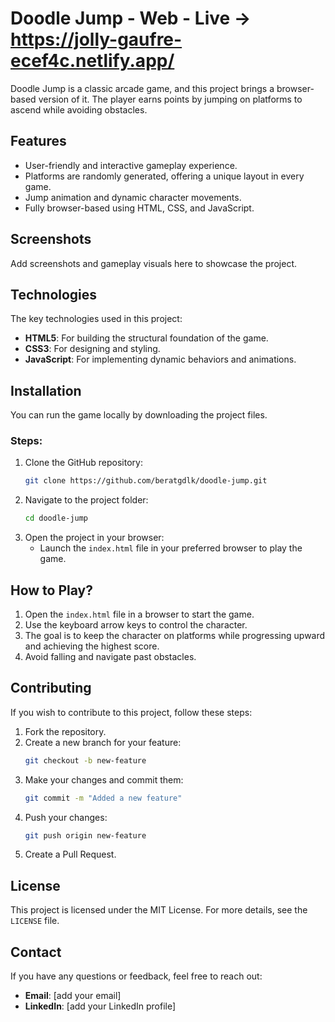# Doodle Jump - Web - Live -> https://jolly-gaufre-ecef4c.netlify.app/

Doodle Jump is a classic arcade game, and this project brings a browser-based version of it. The player earns points by jumping on platforms to ascend while avoiding obstacles.

## Features
- User-friendly and interactive gameplay experience.
- Platforms are randomly generated, offering a unique layout in every game.
- Jump animation and dynamic character movements.
- Fully browser-based using HTML, CSS, and JavaScript.

## Screenshots
Add screenshots and gameplay visuals here to showcase the project.

## Technologies
The key technologies used in this project:

- **HTML5**: For building the structural foundation of the game.
- **CSS3**: For designing and styling.
- **JavaScript**: For implementing dynamic behaviors and animations.

## Installation
You can run the game locally by downloading the project files.

### Steps:
1. Clone the GitHub repository:
   ```bash
   git clone https://github.com/beratgdlk/doodle-jump.git
   ```
2. Navigate to the project folder:
   ```bash
   cd doodle-jump
   ```
3. Open the project in your browser:
   - Launch the `index.html` file in your preferred browser to play the game.

## How to Play?
1. Open the `index.html` file in a browser to start the game.
2. Use the keyboard arrow keys to control the character.
3. The goal is to keep the character on platforms while progressing upward and achieving the highest score.
4. Avoid falling and navigate past obstacles.

## Contributing
If you wish to contribute to this project, follow these steps:

1. Fork the repository.
2. Create a new branch for your feature:
   ```bash
   git checkout -b new-feature
   ```
3. Make your changes and commit them:
   ```bash
   git commit -m "Added a new feature"
   ```
4. Push your changes:
   ```bash
   git push origin new-feature
   ```
5. Create a Pull Request.

## License
This project is licensed under the MIT License. For more details, see the `LICENSE` file.

## Contact
If you have any questions or feedback, feel free to reach out:
- **Email**: [add your email]
- **LinkedIn**: [add your LinkedIn profile]

